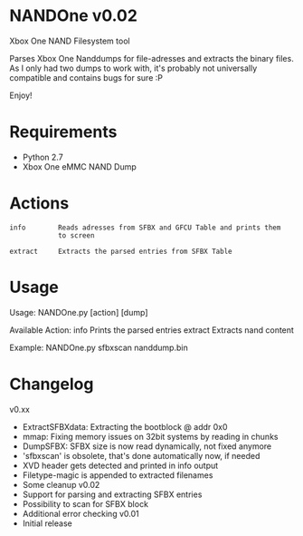NANDOne v0.02
===========

Xbox One NAND Filesystem tool

Parses Xbox One Nanddumps for file-adresses and extracts the binary
files. As I only had two dumps to work with, it's probably not
universally compatible and contains bugs for sure :P

Enjoy!


Requirements
===========
 * Python 2.7
 * Xbox One eMMC NAND Dump


Actions
===========
	info		Reads adresses from SFBX and GFCU Table and prints them
				to screen
	
	extract		Extracts the parsed entries from SFBX Table


Usage
===========
Usage:
	NANDOne.py [action] [dump]

Available Action:
	info		Prints the parsed entries
	extract		Extracts nand content

Example:
	NANDOne.py sfbxscan nanddump.bin


Changelog
===========
v0.xx
- ExtractSFBXdata: Extracting the bootblock @ addr 0x0
- mmap: Fixing memory issues on 32bit systems by reading in chunks
- DumpSFBX: SFBX size is now read dynamically, not fixed anymore
- 'sfbxscan' is obsolete, that's done automatically now, if needed
- XVD header gets detected and printed in info output
- Filetype-magic is appended to extracted filenames
- Some cleanup
v0.02
- Support for parsing and extracting SFBX entries
- Possibility to scan for SFBX block
- Additional error checking
v0.01
- Initial release
